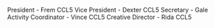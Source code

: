 President - Frem CCL5
Vice President - Dexter CCL5
Secretary - Gale
Activity Coordinator - Vince CCL5
Creative Director - Rida CCL5